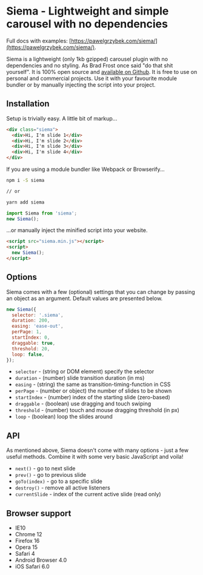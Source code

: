 # Siema - Lightweight and simple carousel with no dependencies

Full docs with examples: [https://pawelgrzybek.com/siema/](https://pawelgrzybek.com/siema/).

Siema is a lightweight (only 1kb gzipped) carousel plugin with no dependencies and no styling. As Brad Frost once said "do that shit yourself". It is 100% open source and [available on Github](https://pawelgrzybek.com/siema/). It is free to use on personal and commercial projects. Use it with your favourite module bundler or by manually injecting the script into your project.

## Installation

Setup is trivially easy. A little bit of markup...

```html
<div class="siema">
  <div>Hi, I'm slide 1</div>
  <div>Hi, I'm slide 2</div>
  <div>Hi, I'm slide 3</div>
  <div>Hi, I'm slide 4</div>
</div>
```

If you are using a module bundler like Webpack or Browserify...

```bash
npm i -S siema

// or

yarn add siema
```

```js
import Siema from 'siema';
new Siema();
```

...or manually inject the minified script into your website.

```html
<script src="siema.min.js"></script>
<script>
  new Siema();
</script>
```

## Options

Siema comes with a few (optional) settings that you can change by passing an object as an argument. Default values are presented below.

```js
new Siema({
  selector: '.siema',
  duration: 200,
  easing: 'ease-out',
  perPage: 1,
  startIndex: 0,
  draggable: true,
  threshold: 20,
  loop: false,
});
```

- `selector` - (string or DOM element) specify the selector
- `duration` - (number) slide transition duration (in ms)
- `easing` - (string) the same as transition-timing-function in CSS
- `perPage` - (number or object) the number of slides to be shown
- `startIndex` - (number) index of the starting slide (zero-based)
- `draggable` - (boolean) use dragging and touch swiping
- `threshold` - (number) touch and mouse dragging threshold (in px)
- `loop` - (boolean) loop the slides around

## API

As mentioned above, Siema doesn't come with many options - just a few useful methods. Combine it with some very basic JavaScript and voila!

- `next()` - go to next slide
- `prev()` - go to previous slide
- `goTo(index)` - go to a specific slide
- `destroy()` - remove all active listeners
- `currentSlide` - index of the current active slide (read only)

## Browser support

- IE10
- Chrome 12
- Firefox 16
- Opera 15
- Safari 4
- Android Browser 4.0
- iOS Safari 6.0
